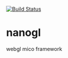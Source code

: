 [![Build Status](https://travis-ci.org/plepers/nanogl.svg?branch=master)](https://travis-ci.org/plepers/nanogl)


# nanogl
webgl mico framework

